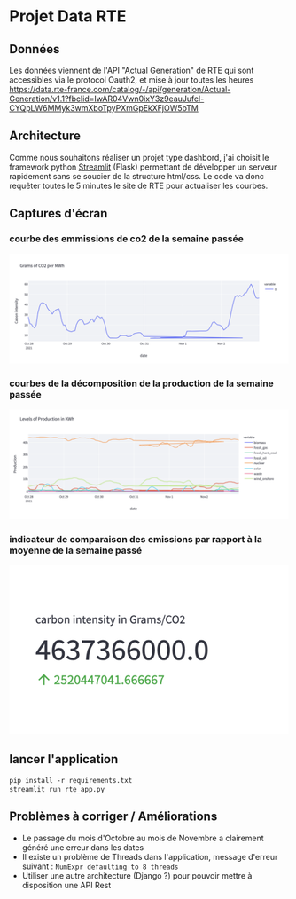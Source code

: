 # Projet Data RTE

## Données
Les données viennent de l'API "Actual Generation" de RTE qui sont accessibles via le protocol Oauth2, et mise à jour toutes les heures 
https://data.rte-france.com/catalog/-/api/generation/Actual-Generation/v1.1?fbclid=IwAR04Vwn0ixY3z9eauJufcl-CYQpLW6MMyk3wmXboTpyPXmGpEkXFjOW5bTM

## Architecture 
Comme nous souhaitons réaliser un projet type dashbord, j'ai choisit le framework python [Streamlit](https://streamlit.io/) (Flask) permettant de développer un serveur rapidement sans se soucier de la structure html/css. Le code va donc requêter toutes le 5 minutes le site de RTE pour actualiser les courbes.

## Captures d'écran
### courbe des emmissions de co2 de la semaine passée
![Screenshot](co2.png)
### courbes de la décomposition de la production de la semaine passée
![Screenshot](production_split.png)

### indicateur de comparaison des emissions par rapport à la moyenne de la semaine passé 
![Screenshot](indicator.png)

## lancer l'application
```
pip install -r requirements.txt
streamlit run rte_app.py
```

## Problèmes à corriger / Améliorations
* Le passage du mois d'Octobre au mois de Novembre a clairement généré une erreur dans les dates
* Il existe un problème de Threads dans l'application, message d'erreur suivant : ``` NumExpr defaulting to 8 threads ``` 
* Utiliser une autre architecture (Django ?) pour pouvoir mettre à disposition une API Rest
